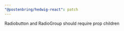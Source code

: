 ```yaml
---
"@postenbring/hedwig-react": patch
---
```


Radiobutton and RadioGroup should require prop children
